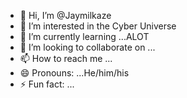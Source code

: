 - 👋 Hi, I’m @Jaymilkaze
- 👀 I’m interested in the Cyber Universe
- 🌱 I’m currently learning ...ALOT
- 💞️ I’m looking to collaborate on ...
- 📫 How to reach me ...
- 😄 Pronouns: ...He/him/his
- ⚡ Fun fact: ...

<!---
Jaymilkaze/Jaymilkaze is a ✨ special ✨ repository because its `README.md` (this file) appears on your GitHub profile.
You can click the Preview link to take a look at your changes.
--->
